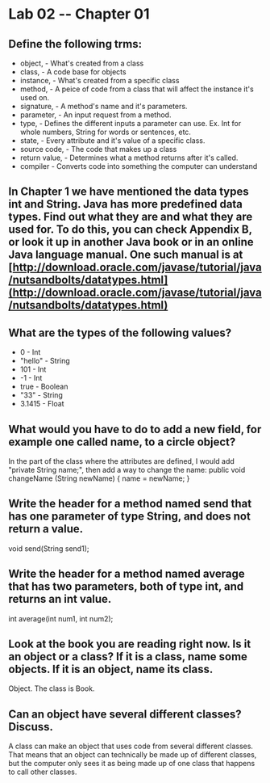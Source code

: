 # Lab 02 -- Chapter 01

## Define the following trms:
* object, - What's created from a class
* class, - A code base for objects
* instance, - What's created from a specific class
* method, - A peice of code from a class that will affect the instance it's used on.
* signature, - A method's name and it's parameters. 
* parameter, - An input request from a method.
* type, - Defines the different inputs a parameter can use. Ex. Int for whole numbers, String for words or sentences, etc.
* state, - Every attribute and it's value of a specific class.
* source code, - The code that makes up a class
* return value, - Determines what a method returns after it's called.
* compiler - Converts code into something the computer can understand

## In Chapter 1 we have mentioned the data types int and String. Java has more predefined data types. Find out what they are and what they are used for. To do this, you can check Appendix B, or look it up in another Java book or in an online Java language manual. One such manual is at [http://download.oracle.com/javase/tutorial/java/nutsandbolts/datatypes.html](http://download.oracle.com/javase/tutorial/java/nutsandbolts/datatypes.html)

## What are the types of the following values?

* 0 - Int
* "hello" - String
* 101 - Int
* -1 - Int
* true - Boolean
* "33" - String
* 3.1415 - Float

## What would you have to do to add a new field, for example one called name, to a circle object?
In the part of the class where the attributes are defined, I would add "private String name;", then add a way to change the name:
public void changeName (String newName)
{
	name = newName;
}
## Write the header for a method named send that has one parameter of type String, and does not return a value.
void send(String send1);
## Write the header for a method named average that has two parameters, both of type int, and returns an int value.
int average(int num1, int num2);
## Look at the book you are reading right now. Is it an object or a class? If it is a class, name some objects. If it is an object, name its class.
Object. The class is Book.
## Can an object have several different classes? Discuss.
A class can make an object that uses code from several different classes. That means that an object can technically be made up of different classes, but the computer only sees it as being made up of one class that happens to call other classes.